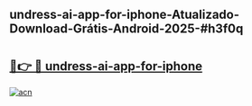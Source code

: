 ## undress-ai-app-for-iphone-Atualizado-Download-Grátis-Android-2025-#h3f0q

# <h2><a href="https://ainizakaria.my?title=undress-ai-app-for-iphone&ref=20M">🔗👉 🔴 undress-ai-app-for-iphone</a></h2>

[![acn](https://github.com/user-attachments/assets/0f9c940e-d8b0-45ae-aac7-cd30a18b3e1c)](https://ainizakaria.my?title=undress-ai-app-for-iphone&ref=20M)

